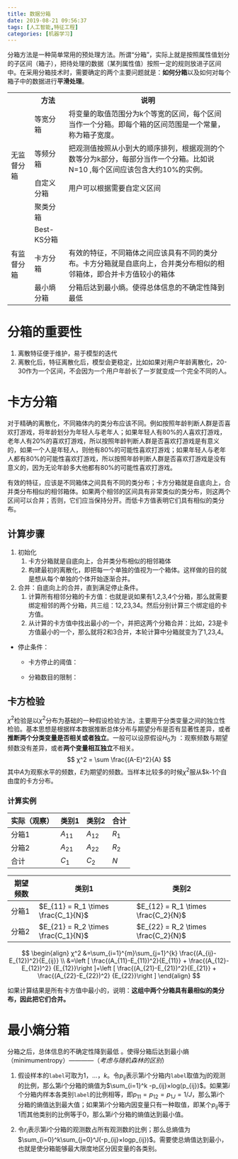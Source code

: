```yaml
---
title: 数据分箱
date: 2019-08-21 09:56:37
tags: [人工智能,特征工程]
categories: [机器学习]
---
```


分箱方法是一种简单常用的预处理方法。所谓“分箱”，实际上就是按照属性值划分的子区间（箱子），把待处理的数据（某列属性值）按照一定的规则放进子区间中。在采用分箱技术时，需要确定的两个主要问题就是：**如何分箱**以及如何对每个箱子中的数据进行**平滑处理**。  

<table>
  <tr>
    <th></th>
    <th>方法</th>
    <th>说明</th>
  </tr>
  <tr>
    <td rowspan="4">无监督分箱</td>
    <td>等宽分箱</td>
    <td>将变量的取值范围分为k个等宽的区间，每个区间当作一个分箱。即每个箱的区间范围是一个常量，称为箱子宽度。</td>
  </tr>
  <tr>
    <td>等频分箱</td>
    <td>把观测值按照从小到大的顺序排列，根据观测的个数等分为k部分，每部分当作一个分箱。比如说 N=10 ,每个区间应该包含大约10%的实例。</td>
  </tr>
  <tr>
    <td>自定义分箱</td>
    <td>用户可以根据需要自定义区间</td>
  </tr>
  <tr>
    <td>聚类分箱</td>
    <td></td>
  </tr>
  <tr>
    <td rowspan="3">有监督分箱</td>
    <td>Best-KS分箱</td>
    <td></td>
  </tr>
  <tr>
    <td>卡方分箱</td>
    <td>有效的特征，不同箱体之间应该具有不同的类分布。卡方分箱就是自底向上，合并类分布相似的相邻箱体，即合并卡方值较小的箱体</td>
  </tr>
  <tr>
    <td>最小熵分箱</td>
    <td>分箱后达到最小熵。使得总体信息的不确定性降到最低</td>
  </tr>
</table>

<!--more-->

# 分箱的重要性

1. 离散特征便于维护，易于模型的迭代
2. 离散化后，特征离散化后，模型会更稳定，比如如果对用户年龄离散化，20-30作为一个区间，不会因为一个用户年龄长了一岁就变成一个完全不同的人。

# 卡方分箱

对于精确的离散化，不同箱体内的类分布应该不同。例如按照年龄判断人群是否喜欢打游戏，将年龄划分为年轻人与老年人；如果年轻人有80%的人喜欢打游戏，老年人有20%的喜欢打游戏，所以按照年龄判断人群是否喜欢打游戏是有意义的，如果一个人是年轻人，则他有80%的可能性喜欢打游戏；如果年轻人与老年人都有80%的可能性喜欢打游戏，所以按照年龄判断人群是否喜欢打游戏是没有意义的，因为无论年龄多大他都有80%的可能性喜欢打游戏。

有效的特征，应该是不同箱体之间具有不同的类分布；卡方分箱就是自底向上，合并类分布相似的相邻箱体。如果两个相邻的区间具有非常类似的类分布，则这两个区间可以合并；否则，它们应当保持分开。而低卡方值表明它们具有相似的类分布。

## 计算步骤

1. 初始化
   1. 卡方分箱就是自底向上，合并类分布相似的相邻箱体
   2. 构建最初的离散化，即把每一个单独的值视为一个箱体。这样做的目的就是想从每个单独的个体开始逐渐合并。
2. 合并：自底向上的合并，直到满足停止条件。
   1. 计算所有相邻分箱的卡方值：也就是说如果有1,2,3,4个分箱，那么就需要绑定相邻的两个分箱，共三组：12,23,34。然后分别计算三个绑定组的卡方值。
   2. 从计算的卡方值中找出最小的一个，并把这两个分箱合并：比如，23是卡方值最小的一个，那么就将2和3合并，本轮计算中分箱就变为了1,23,4。
- 停止条件：

  - 卡方停止的阈值：

  - 分箱数目的限制：
  
  

## 卡方检验

$χ^2$检验是以$χ^2$分布为基础的一种假设检验方法，主要用于分类变量之间的独立性检验。基本思想是根据样本数据推断总体分布与期望分布是否有显著性差异，或者**推断两个分类变量是否相关或者独立**。一般可以设原假设$H_0$为 ：观察频数与期望频数没有差异，或者**两个变量相互独立**不相关。
$$
χ^2 = \sum \frac{(A-E)^2}{A}
$$
其中$A$为观察水平的频数，$E$为期望的频数。当样本比较多的时候$χ^2$服从$k-1个自由度的卡方分布。



### 计算实例

| 实际（观察） | 类别1    | 类别2    | 合计  |
| ------------ | -------- | -------- | ----- |
| 分箱1        | $A_{11}$ | $A_{12}$ | $R_1$ |
| 分箱2        | $A_{21}$ | $A_{22}$ | $R_2$ |
| 合计         | $C_1$    | $C_2$    | $N$   |

| 期望频数 | 类别1                               | 类别2                               |
| -------- | ----------------------------------- | ----------------------------------- |
| 分箱1    | $E_{11} = R_1 \times \frac{C_1}{N}$ | $E_{12} = R_1 \times \frac{C_2}{N}$ |
| 分箱2    | $E_{21} = R_2 \times \frac{C_1}{N}$ | $E_{22} = R_2 \times \frac{C_2}{N}$ |

$$
\begin{align}
χ^2 &=\sum_{i=1}^{m}\sum_{j=1}^{k} \frac{(A_{ij}-E_{12})^2}{E_{ij}} \\
&=\left [ \frac{(A_{11}-E_{11})^2}{E_{11}} + \frac{(A_{12}-E_{12})^2} {E_{12}}\right ]+\left [ \frac{(A_{21}-E_{21})^2}{E_{21}} + \frac{(A_{22}-E_{22})^2} {E_{22}}\right ]
\end{align}
$$

如果计算结果是所有卡方值中最小的，说明：**这组中两个分箱具有最相似的类分布，因此把它们合并。**

# 最小熵分箱

分箱之后，总体信息的不确定性降到最低 。使得分箱后达到最小熵（minimumentropy）————（*考虑与随机森林的区别*）

1. 假设样本的`label`可取为$1，…，k$。令$p_{ij}$表示第$i$个分箱内`label`取值为$j$的观测的比例，那么第$i$个分箱的熵值为$\sum_{i=1}^k -p_{ij}×log(p_{ij})$。如果第$i$个分箱内样本各类别`label`的比例相等，即$p_{11}=p_{12}=p_{1J}=1/J$，那么第$i$个分箱的熵值达到最大值；如果第$i$个分箱内因变量只有一种取值，即某个$p_{ij}$等于1而其他类别的比例等于0，那么第$i$个分箱的熵值达到最小值。 

2. 令$r_i$表示第$i$个分箱的观测数占所有观测数的比例；那么总熵值为$\sum_{i=0}^k\sum_{j=0}^J(-p_{ij}×logp_{ij})$。需要使总熵值达到最小，也就是使分箱能够最大限度地区分因变量的各类别。